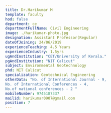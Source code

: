 ```yaml
---
title: Dr.Harikumar M
template: faculty
hod: false
department: ce
departmentFullName: Civil Engineering
image: ./harikumar-photo.jpg
designation: Assistant Professor(Regular)
dateOfJoining: 24/06/2019
experienceTeaching: 4.5 Years
experienceIndustry: 1.5yrs
ugAndInstitution: "CET/University of Kerala."
pgAndInstitution: "NIT Calicut"
subject: Environmental Geotechnology
phd: NIT Calicut
specialization: Geotechnical Engineering
otherData: "No. of International Journal - 9,
No. of International Conferences - 4,
No.of national conferences - 2 "
mobileNumber: 9745187337
mailid: harikumar0907@gmail.com
position: 7
---
```

